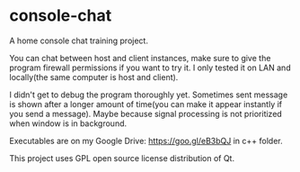 # console-chat
A home console chat training project.

You can chat between host and client instances, make sure to give the program firewall permissions if you want to try it. I only tested it on LAN and locally(the same computer is host and client).

I didn't get to debug the program thoroughly yet. Sometimes sent message is shown after a longer amount of time(you can make it appear instantly if you send a message). Maybe because signal processing is not prioritized when window is in background.

Executables are on my Google Drive: https://goo.gl/eB3bQJ in c++ folder.

This project uses GPL open source license distribution of Qt.